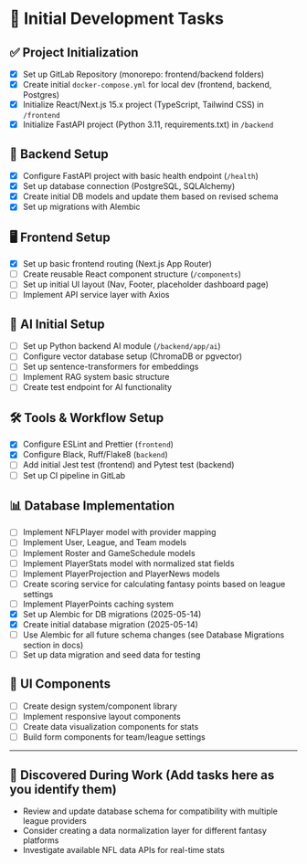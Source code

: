 # 🚀 Initial Development Tasks

## ✅ Project Initialization
- [x] Set up GitLab Repository (monorepo: frontend/backend folders)
- [x] Create initial `docker-compose.yml` for local dev (frontend, backend, Postgres)
- [x] Initialize React/Next.js 15.x project (TypeScript, Tailwind CSS) in `/frontend`
- [x] Initialize FastAPI project (Python 3.11, requirements.txt) in `/backend`

## 📡 Backend Setup
- [x] Configure FastAPI project with basic health endpoint (`/health`)
- [x] Set up database connection (PostgreSQL, SQLAlchemy)
- [x] Create initial DB models and update them based on revised schema
- [x] Set up migrations with Alembic

## 🖥️ Frontend Setup
- [x] Set up basic frontend routing (Next.js App Router)
- [ ] Create reusable React component structure (`/components`)
- [ ] Set up initial UI layout (Nav, Footer, placeholder dashboard page)
- [ ] Implement API service layer with Axios

## 🤖 AI Initial Setup
- [ ] Set up Python backend AI module (`/backend/app/ai`)
- [ ] Configure vector database setup (ChromaDB or pgvector)
- [ ] Set up sentence-transformers for embeddings
- [ ] Implement RAG system basic structure
- [ ] Create test endpoint for AI functionality

## 🛠️ Tools & Workflow Setup
- [x] Configure ESLint and Prettier (`frontend`)
- [x] Configure Black, Ruff/Flake8 (`backend`)
- [ ] Add initial Jest test (frontend) and Pytest test (backend)
- [ ] Set up CI pipeline in GitLab

## 📊 Database Implementation
- [ ] Implement NFLPlayer model with provider mapping
- [ ] Implement User, League, and Team models
- [ ] Implement Roster and GameSchedule models
- [ ] Implement PlayerStats model with normalized stat fields
- [ ] Implement PlayerProjection and PlayerNews models
- [ ] Create scoring service for calculating fantasy points based on league settings
- [ ] Implement PlayerPoints caching system
- [x] Set up Alembic for DB migrations (2025-05-14)
- [x] Create initial database migration (2025-05-14)
- [ ] Use Alembic for all future schema changes (see Database Migrations section in docs)
- [ ] Set up data migration and seed data for testing

## 📱 UI Components
- [ ] Create design system/component library
- [ ] Implement responsive layout components
- [ ] Create data visualization components for stats
- [ ] Build form components for team/league settings

---

## 🌟 Discovered During Work (Add tasks here as you identify them)
- Review and update database schema for compatibility with multiple league providers
- Consider creating a data normalization layer for different fantasy platforms
- Investigate available NFL data APIs for real-time stats